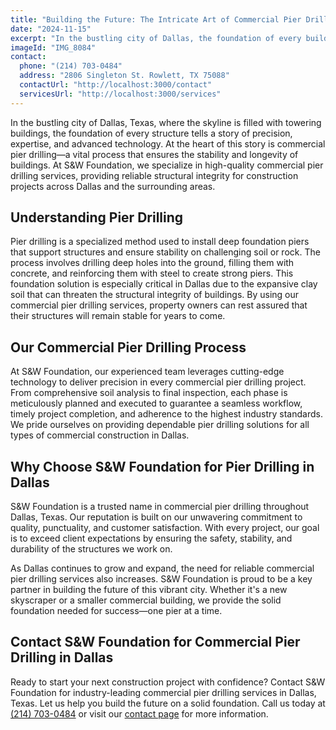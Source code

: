 ```yaml
---
title: "Building the Future: The Intricate Art of Commercial Pier Drilling in Dallas"
date: "2024-11-15"
excerpt: "In the bustling city of Dallas, the foundation of every building tells a story of precision, expertise, and technological marvel."
imageId: "IMG_8084"
contact:
  phone: "(214) 703-0484"
  address: "2806 Singleton St. Rowlett, TX 75088"
  contactUrl: "http://localhost:3000/contact"
  servicesUrl: "http://localhost:3000/services"
---
```




In the bustling city of Dallas, Texas, where the skyline is filled with towering buildings, the foundation of every structure tells a story of precision, expertise, and advanced technology. At the heart of this story is commercial pier drilling—a vital process that ensures the stability and longevity of buildings. At S&W Foundation, we specialize in high-quality commercial pier drilling services, providing reliable structural integrity for construction projects across Dallas and the surrounding areas.

## Understanding Pier Drilling

Pier drilling is a specialized method used to install deep foundation piers that support structures and ensure stability on challenging soil or rock. The process involves drilling deep holes into the ground, filling them with concrete, and reinforcing them with steel to create strong piers. This foundation solution is especially critical in Dallas due to the expansive clay soil that can threaten the structural integrity of buildings. By using our commercial pier drilling services, property owners can rest assured that their structures will remain stable for years to come.

## Our Commercial Pier Drilling Process

At S&W Foundation, our experienced team leverages cutting-edge technology to deliver precision in every commercial pier drilling project. From comprehensive soil analysis to final inspection, each phase is meticulously planned and executed to guarantee a seamless workflow, timely project completion, and adherence to the highest industry standards. We pride ourselves on providing dependable pier drilling solutions for all types of commercial construction in Dallas.

## Why Choose S&W Foundation for Pier Drilling in Dallas

S&W Foundation is a trusted name in commercial pier drilling throughout Dallas, Texas. Our reputation is built on our unwavering commitment to quality, punctuality, and customer satisfaction. With every project, our goal is to exceed client expectations by ensuring the safety, stability, and durability of the structures we work on.

As Dallas continues to grow and expand, the need for reliable commercial pier drilling services also increases. S&W Foundation is proud to be a key partner in building the future of this vibrant city. Whether it's a new skyscraper or a smaller commercial building, we provide the solid foundation needed for success—one pier at a time.

## Contact S&W Foundation for Commercial Pier Drilling in Dallas

Ready to start your next construction project with confidence? Contact S&W Foundation for industry-leading commercial pier drilling services in Dallas, Texas. Let us help you build the future on a solid foundation. Call us today at [(214) 703-0484](tel:+2147030484) or visit our [contact page](/contact) for more information.


